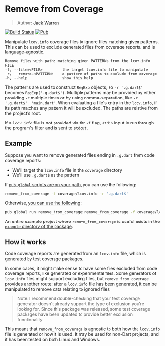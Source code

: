 # Remove from Coverage
> Author: [Jack Warren](https://jackwarren.info)

[![Build Status](https://travis-ci.com/jack-r-warren/remove_from_coverage.svg?branch=master)](https://travis-ci.com/jack-r-warren/remove_from_coverage) [![Pub](https://img.shields.io/pub/v/remove_from_coverage.svg)](https://pub.dartlang.org/packages/remove_from_coverage)

Manipulate `lcov.info` coverage files to ignore files matching given patterns. This can be used to exclude generated files from coverage reports, and is language-agnostic.

```text
Remove files with paths matching given PATTERNs from the lcov.info FILE
-f, --file=<FILE>         the target lcov.info file to manipulate
-r, --remove=<PATTERN>    a pattern of paths to exclude from coverage
-h, --help                show this help
```

The patterns are used to construct `RegExp` objects, so `-r '.g.dart$'` becomes `RegExp('.g.dart$')`. Multiple patterns may be provided by either providing `-r` multiple times or by using comma-separation, like `-r '.g.dart$', 'main.dart'`. When evaluating a file's entry in the `lcov.info`, if its path matches any pattern it will be excluded. The paths are relative from the project's root.

If a `lcov.info` file is not provided via thr `-f` flag, `stdin` input is run through the program's filter and is sent to `stdout`.

## Example
Suppose you want to remove generated files ending in `.g.dart` from code coverage reports:

- We'll target the `lcov.info` file in the `coverage` directory
- We'll use `.g.dart$` as the pattern

If [`pub global` scripts are on your path](https://dart.dev/tools/pub/cmd/pub-global#running-a-script-from-your-path), you can use the following:

```bash
remove_from_coverage -f coverage/lcov.info -r '.g.dart$'
```

Otherwise, [you can use the following](https://dart.dev/tools/pub/cmd/pub-global#running-a-script-using-pub-global-run):

```bash
pub global run remove_from_coverage:remove_from_coverage -f coverage/lcov.info -r '.g.dart$'
```

An entire example project where `remove_from_coverage` is useful exists in the [`example` directory of the package](https://github.com/jack-r-warren/remove_from_coverage/tree/master/example).

## How it works
Code coverage reports are generated from an `lcov.info` file, which is generated by test coverage packages. 

In some cases, it might make sense to have some files excluded from code coverage reports, like generated or experimental files. Some generators of `lcov.info` files might support excluding files, but `remove_from_coverage` provides another route: after a `lcov.info` file has been generated, it can be manipulated to remove data relating to ignored files.

> Note: I recommend double-checking that your test coverage generator doesn't already support the type of exclusion you're looking for. Since this package was released, some test coverage packages have been updated to provide better exclusion functionality.

This means that `remove_from_coverage` is agnostic to both how the `lcov.info` file is generated or how it is used. It may be used for non-Dart projects, and it has been tested on both Linux and Windows.
